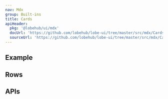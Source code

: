 ```yaml
---
nav: Mdx
group: Built-ins
title: Cards
apiHeader:
  pkg: '@lobehub/ui/mdx'
  docUrl: 'https://github.com/lobehub/lobe-ui/tree/master/src/mdx/Cards/index.md'
  sourceUrl: 'https://github.com/lobehub/lobe-ui/tree/master/src/mdx/Cards/index.tsx'
---
```


## Example

<code src="./demos/index.tsx" ></code>

## Rows

<code src="./demos/Rows.tsx" ></code>

## APIs

<API></API>
